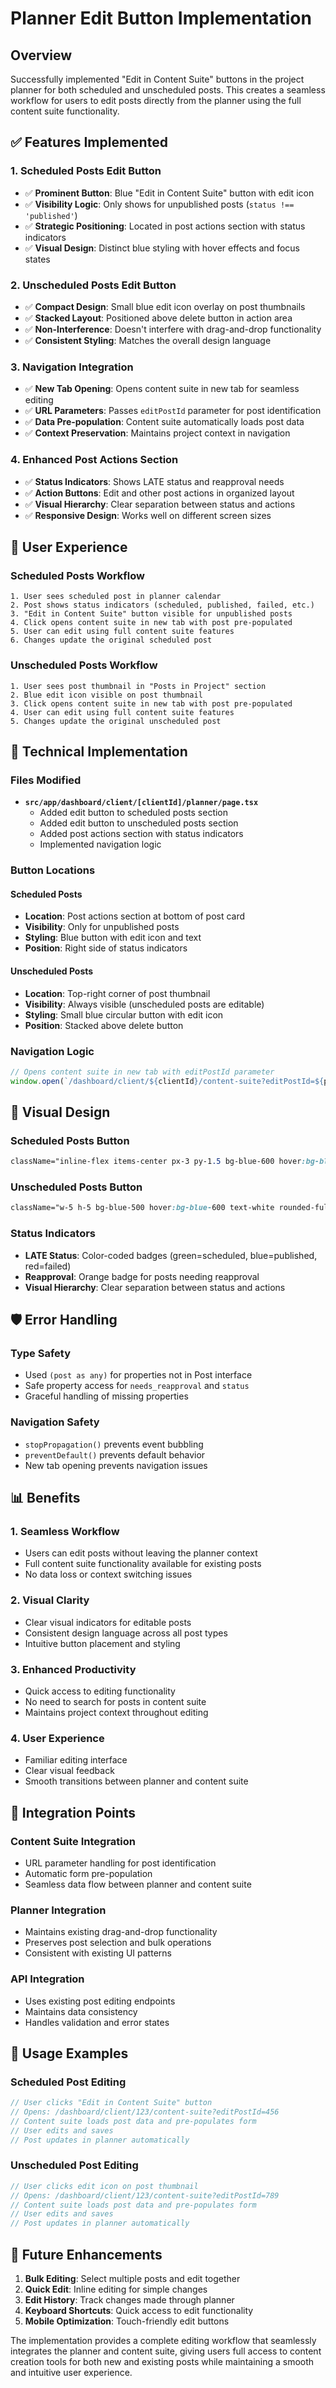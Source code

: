 # Planner Edit Button Implementation

## Overview

Successfully implemented "Edit in Content Suite" buttons in the project planner for both scheduled and unscheduled posts. This creates a seamless workflow for users to edit posts directly from the planner using the full content suite functionality.

## ✅ Features Implemented

### 1. **Scheduled Posts Edit Button**
- ✅ **Prominent Button**: Blue "Edit in Content Suite" button with edit icon
- ✅ **Visibility Logic**: Only shows for unpublished posts (`status !== 'published'`)
- ✅ **Strategic Positioning**: Located in post actions section with status indicators
- ✅ **Visual Design**: Distinct blue styling with hover effects and focus states

### 2. **Unscheduled Posts Edit Button**
- ✅ **Compact Design**: Small blue edit icon overlay on post thumbnails
- ✅ **Stacked Layout**: Positioned above delete button in action area
- ✅ **Non-Interference**: Doesn't interfere with drag-and-drop functionality
- ✅ **Consistent Styling**: Matches the overall design language

### 3. **Navigation Integration**
- ✅ **New Tab Opening**: Opens content suite in new tab for seamless editing
- ✅ **URL Parameters**: Passes `editPostId` parameter for post identification
- ✅ **Data Pre-population**: Content suite automatically loads post data
- ✅ **Context Preservation**: Maintains project context in navigation

### 4. **Enhanced Post Actions Section**
- ✅ **Status Indicators**: Shows LATE status and reapproval needs
- ✅ **Action Buttons**: Edit and other post actions in organized layout
- ✅ **Visual Hierarchy**: Clear separation between status and actions
- ✅ **Responsive Design**: Works well on different screen sizes

## 🎯 User Experience

### **Scheduled Posts Workflow**
```
1. User sees scheduled post in planner calendar
2. Post shows status indicators (scheduled, published, failed, etc.)
3. "Edit in Content Suite" button visible for unpublished posts
4. Click opens content suite in new tab with post pre-populated
5. User can edit using full content suite features
6. Changes update the original scheduled post
```

### **Unscheduled Posts Workflow**
```
1. User sees post thumbnail in "Posts in Project" section
2. Blue edit icon visible on post thumbnail
3. Click opens content suite in new tab with post pre-populated
4. User can edit using full content suite features
5. Changes update the original unscheduled post
```

## 🔧 Technical Implementation

### **Files Modified**
- **`src/app/dashboard/client/[clientId]/planner/page.tsx`**
  - Added edit button to scheduled posts section
  - Added edit button to unscheduled posts section
  - Added post actions section with status indicators
  - Implemented navigation logic

### **Button Locations**

#### **Scheduled Posts**
- **Location**: Post actions section at bottom of post card
- **Visibility**: Only for unpublished posts
- **Styling**: Blue button with edit icon and text
- **Position**: Right side of status indicators

#### **Unscheduled Posts**
- **Location**: Top-right corner of post thumbnail
- **Visibility**: Always visible (unscheduled posts are editable)
- **Styling**: Small blue circular button with edit icon
- **Position**: Stacked above delete button

### **Navigation Logic**
```javascript
// Opens content suite in new tab with editPostId parameter
window.open(`/dashboard/client/${clientId}/content-suite?editPostId=${post.id}`, '_blank');
```

## 🎨 Visual Design

### **Scheduled Posts Button**
```css
className="inline-flex items-center px-3 py-1.5 bg-blue-600 hover:bg-blue-700 text-white text-xs font-medium rounded-md transition-colors focus:outline-none focus:ring-2 focus:ring-blue-500 focus:ring-offset-1"
```

### **Unscheduled Posts Button**
```css
className="w-5 h-5 bg-blue-500 hover:bg-blue-600 text-white rounded-full flex items-center justify-center text-xs font-bold opacity-80 hover:opacity-100 transition-opacity"
```

### **Status Indicators**
- **LATE Status**: Color-coded badges (green=scheduled, blue=published, red=failed)
- **Reapproval**: Orange badge for posts needing reapproval
- **Visual Hierarchy**: Clear separation between status and actions

## 🛡️ Error Handling

### **Type Safety**
- Used `(post as any)` for properties not in Post interface
- Safe property access for `needs_reapproval` and `status`
- Graceful handling of missing properties

### **Navigation Safety**
- `stopPropagation()` prevents event bubbling
- `preventDefault()` prevents default behavior
- New tab opening prevents navigation issues

## 📊 Benefits

### **1. Seamless Workflow**
- Users can edit posts without leaving the planner context
- Full content suite functionality available for existing posts
- No data loss or context switching issues

### **2. Visual Clarity**
- Clear visual indicators for editable posts
- Consistent design language across all post types
- Intuitive button placement and styling

### **3. Enhanced Productivity**
- Quick access to editing functionality
- No need to search for posts in content suite
- Maintains project context throughout editing

### **4. User Experience**
- Familiar editing interface
- Clear visual feedback
- Smooth transitions between planner and content suite

## 🔄 Integration Points

### **Content Suite Integration**
- URL parameter handling for post identification
- Automatic form pre-population
- Seamless data flow between planner and content suite

### **Planner Integration**
- Maintains existing drag-and-drop functionality
- Preserves post selection and bulk operations
- Consistent with existing UI patterns

### **API Integration**
- Uses existing post editing endpoints
- Maintains data consistency
- Handles validation and error states

## 🚀 Usage Examples

### **Scheduled Post Editing**
```javascript
// User clicks "Edit in Content Suite" button
// Opens: /dashboard/client/123/content-suite?editPostId=456
// Content suite loads post data and pre-populates form
// User edits and saves
// Post updates in planner automatically
```

### **Unscheduled Post Editing**
```javascript
// User clicks edit icon on post thumbnail
// Opens: /dashboard/client/123/content-suite?editPostId=789
// Content suite loads post data and pre-populates form
// User edits and saves
// Post updates in planner automatically
```

## 🎯 Future Enhancements

1. **Bulk Editing**: Select multiple posts and edit together
2. **Quick Edit**: Inline editing for simple changes
3. **Edit History**: Track changes made through planner
4. **Keyboard Shortcuts**: Quick access to edit functionality
5. **Mobile Optimization**: Touch-friendly edit buttons

The implementation provides a complete editing workflow that seamlessly integrates the planner and content suite, giving users full access to content creation tools for both new and existing posts while maintaining a smooth and intuitive user experience.
